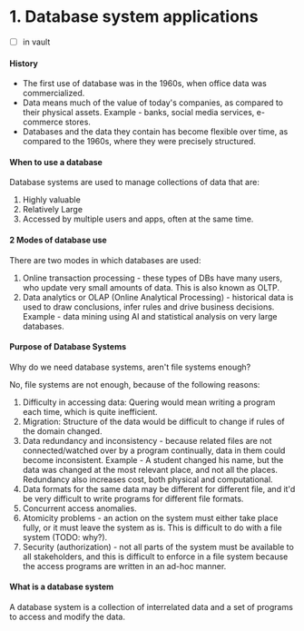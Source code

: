 # 1. Database system applications
- [ ] in vault

#### History
- The first use of database was in the 1960s, when office data was commercialized.
- Data means much of the value of today's companies, as compared to their physical assets. Example - banks, social media services, e-commerce stores.
- Databases and the data they contain has become flexible over time, as compared to the 1960s, where they were precisely structured.

#### When to use a database
Database systems are used to manage collections of data that are:
1. Highly valuable
2. Relatively Large
3. Accessed by multiple users and apps, often at the same time.

#### 2 Modes of database use
There are two modes in which databases are used:
1. Online transaction processing - these types of DBs have many users, who update very small amounts of data. This is also known as OLTP.
2. Data analytics or OLAP (Online Analytical Processing) - historical data is used to draw conclusions, infer rules and drive business decisions. Example - data mining using AI and statistical analysis on very large databases.

#### Purpose of Database Systems
Why do we need database systems, aren't file systems enough?

No, file systems are not enough, because of the following reasons:
1. Difficulty in accessing data: Quering would mean writing a program each time, which is quite inefficient.
2. Migration: Structure of the data would be difficult to change if rules of the domain changed.
3. Data redundancy and inconsistency - because related files are not connected/watched over by a program continually, data in them could become inconsistent. Example - A student changed his name, but the data was changed at the most relevant place, and not all the places. Redundancy also increases cost, both physical and computational.
4. Data formats for the same data may be different for different file, and it'd be very difficult to write programs for different file formats.
5. Concurrent access anomalies.
6. Atomicity problems - an action on the system must either take place fully, or it must leave the system as is. This is difficult to do with a file system (TODO: why?).
7. Security (authorization) - not all parts of the system must be available to all stakeholders, and this is difficult to enforce in a file system because the access programs are written in an ad-hoc manner.

#### What is a database system
A database system is a collection of interrelated data and a set of programs to access and modify the data.